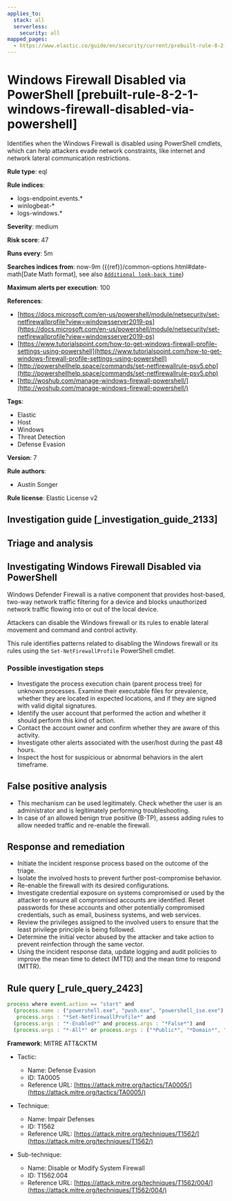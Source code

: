 ```yaml
---
applies_to:
  stack: all
  serverless:
    security: all
mapped_pages:
  - https://www.elastic.co/guide/en/security/current/prebuilt-rule-8-2-1-windows-firewall-disabled-via-powershell.html
---
```


# Windows Firewall Disabled via PowerShell [prebuilt-rule-8-2-1-windows-firewall-disabled-via-powershell]

Identifies when the Windows Firewall is disabled using PowerShell cmdlets, which can help attackers evade network constraints, like internet and network lateral communication restrictions.

**Rule type**: eql

**Rule indices**:

* logs-endpoint.events.*
* winlogbeat-*
* logs-windows.*

**Severity**: medium

**Risk score**: 47

**Runs every**: 5m

**Searches indices from**: now-9m ({{ref}}/common-options.html#date-math[Date Math format], see also [`Additional look-back time`](docs-content://solutions/security/detect-and-alert/create-detection-rule.md#rule-schedule))

**Maximum alerts per execution**: 100

**References**:

* [https://docs.microsoft.com/en-us/powershell/module/netsecurity/set-netfirewallprofile?view=windowsserver2019-ps](https://docs.microsoft.com/en-us/powershell/module/netsecurity/set-netfirewallprofile?view=windowsserver2019-ps)
* [https://www.tutorialspoint.com/how-to-get-windows-firewall-profile-settings-using-powershell](https://www.tutorialspoint.com/how-to-get-windows-firewall-profile-settings-using-powershell)
* [http://powershellhelp.space/commands/set-netfirewallrule-psv5.php](http://powershellhelp.space/commands/set-netfirewallrule-psv5.php)
* [http://woshub.com/manage-windows-firewall-powershell/](http://woshub.com/manage-windows-firewall-powershell/)

**Tags**:

* Elastic
* Host
* Windows
* Threat Detection
* Defense Evasion

**Version**: 7

**Rule authors**:

* Austin Songer

**Rule license**: Elastic License v2

## Investigation guide [_investigation_guide_2133]

## Triage and analysis

## Investigating Windows Firewall Disabled via PowerShell

Windows Defender Firewall is a native component that provides host-based, two-way network traffic filtering for a
device and blocks unauthorized network traffic flowing into or out of the local device.

Attackers can disable the Windows firewall or its rules to enable lateral movement and command and control activity.

This rule identifies patterns related to disabling the Windows firewall or its rules using the `Set-NetFirewallProfile`
PowerShell cmdlet.

### Possible investigation steps

- Investigate the process execution chain (parent process tree) for unknown processes. Examine their executable files
for prevalence, whether they are located in expected locations, and if they are signed with valid digital signatures.
- Identify the user account that performed the action and whether it should perform this kind of action.
- Contact the account owner and confirm whether they are aware of this activity.
- Investigate other alerts associated with the user/host during the past 48 hours.
- Inspect the host for suspicious or abnormal behaviors in the alert timeframe.

## False positive analysis

- This mechanism can be used legitimately. Check whether the user is an administrator and is legitimately performing
troubleshooting.
- In case of an allowed benign true positive (B-TP), assess adding rules to allow needed traffic and re-enable the firewall.

## Response and remediation

- Initiate the incident response process based on the outcome of the triage.
- Isolate the involved hosts to prevent further post-compromise behavior.
- Re-enable the firewall with its desired configurations.
- Investigate credential exposure on systems compromised or used by the attacker to ensure all compromised accounts are
identified. Reset passwords for these accounts and other potentially compromised credentials, such as email, business
systems, and web services.
- Review the privileges assigned to the involved users to ensure that the least privilege principle is being followed.
- Determine the initial vector abused by the attacker and take action to prevent reinfection through the same vector.
- Using the incident response data, update logging and audit policies to improve the mean time to detect (MTTD) and the
mean time to respond (MTTR).

## Rule query [_rule_query_2423]

```js
process where event.action == "start" and
  (process.name : ("powershell.exe", "pwsh.exe", "powershell_ise.exe") or process.pe.original_file_name == "PowerShell.EXE") and
   process.args : "*Set-NetFirewallProfile*" and
  (process.args : "*-Enabled*" and process.args : "*False*") and
  (process.args : "*-All*" or process.args : ("*Public*", "*Domain*", "*Private*"))
```

**Framework**: MITRE ATT&CKTM

* Tactic:

    * Name: Defense Evasion
    * ID: TA0005
    * Reference URL: [https://attack.mitre.org/tactics/TA0005/](https://attack.mitre.org/tactics/TA0005/)

* Technique:

    * Name: Impair Defenses
    * ID: T1562
    * Reference URL: [https://attack.mitre.org/techniques/T1562/](https://attack.mitre.org/techniques/T1562/)

* Sub-technique:

    * Name: Disable or Modify System Firewall
    * ID: T1562.004
    * Reference URL: [https://attack.mitre.org/techniques/T1562/004/](https://attack.mitre.org/techniques/T1562/004/)



